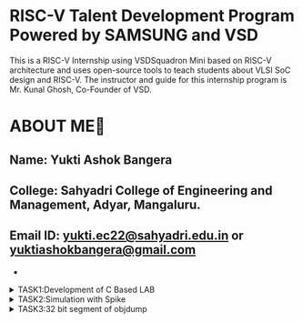 # RISC-V Talent Development Program Powered by SAMSUNG and VSD
This is a RISC-V Internship using VSDSquadron Mini based  on RISC-V architecture and uses open-source tools to teach students about VLSI SoC design and RISC-V. The instructor and guide for this internship program is Mr. Kunal Ghosh, Co-Founder of VSD.

# ABOUT ME🚀
Name: Yukti Ashok Bangera
-
College: Sahyadri College of Engineering and Management, Adyar, Mangaluru.
-
Email ID: yukti.ec22@sahyadri.edu.in or yuktiashokbangera@gmail.com
-
-
<details>
<summary>TASK1:Development of C Based LAB</summary>
 https://github.com/Yukti-Sahyadri-ECE/samsung-riscv/tree/main/Task1
</details>
 <details>
<summary>TASK2:Simulation with Spike</summary>
https://github.com/Yukti-Sahyadri-ECE/samsung-riscv/tree/main/Task2
 </details>
 <details>
<summary>TASK3:32 bit segment of objdump</summary>
https://github.com/Yukti-Sahyadri-ECE/samsung-riscv/tree/main/Task3

